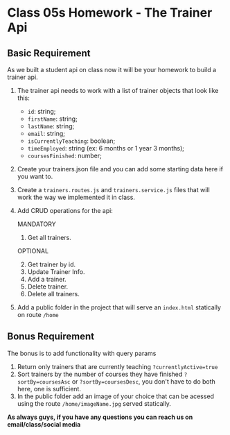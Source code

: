 # Class 05s Homework - The Trainer Api

## Basic Requirement

As we built a student api on class now it will be your homework to build a trainer api.

1. The trainer api needs to work with a list of trainer objects that look like this:
   - `id`: string;
   - `firstName`: string;
   - `lastName`: string;
   - `email`: string;
   - `isCurrentlyTeaching`: boolean;
   - `timeEmployed`: string (ex: 6 months or 1 year 3 months);
   - `coursesFinished`: number;
2. Create your trainers.json file and you can add some starting data here if you want to.
3. Create a `trainers.routes.js` and `trainers.service.js` files that will work the way we implemented it in class.
4. Add CRUD operations for the api:

   MANDATORY

   1. Get all trainers.

   OPTIONAL

   2. Get trainer by id.
   3. Update Trainer Info.
   4. Add a trainer.
   5. Delete trainer.
   6. Delete all trainers.

5. Add a public folder in the project that will serve an `index.html` statically on route `/home`

## Bonus Requirement

The bonus is to add functionality with query params

1. Return only trainers that are currently teaching `?currentlyActive=true`
2. Sort trainers by the number of courses they have finished `?sortBy=coursesAsc` or `?sortBy=coursesDesc`, you don't have to do both here, one is sufficient.
3. In the public folder add an image of your choice that can be acessed using the route `/home/imageName.jpg` served statically.

**As always guys, if you have any questions you can reach us on email/class/social media**
